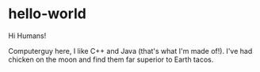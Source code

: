 # hello-world

Hi Humans!

Computerguy here, I like C++ and Java (that's what I'm made of!).
I've had chicken on the moon and find them far superior to Earth tacos.
